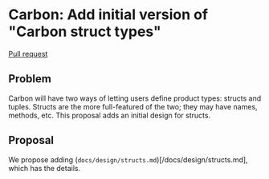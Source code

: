 # Carbon: Add initial version of "Carbon struct types"

<!--
Part of the Carbon Language, under the Apache License v2.0 with LLVM
Exceptions. See /LICENSE for license information.
SPDX-License-Identifier: Apache-2.0 WITH LLVM-exception
-->

[Pull request](https://github.com/carbon-language/carbon-lang/pull/TODO)

## Problem

Carbon will have two ways of letting users define product types: structs and
tuples. Structs are the more full-featured of the two; they may have names,
methods, etc. This proposal adds an initial design for structs.

## Proposal

We propose adding (`docs/design/structs.md`)[/docs/design/structs.md], which has
the details.
